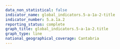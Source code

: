 ```yaml
---
data_non_statistical: false
indicator_name: global_indicators.5-a-1a-2-title
indicator_number: 5.a.1a.2
reporting_status: complete
graph_title: global_indicators.5-a-1a-2.title
graph_type: line
national_geographical_coverage: Cantabria
---
```

